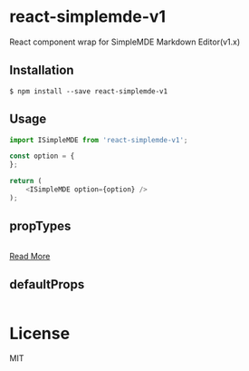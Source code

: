 # react-simplemde-v1
React component wrap for SimpleMDE Markdown Editor(v1.x)


## Installation

```
$ npm install --save react-simplemde-v1
```


## Usage

``` javascript
import ISimpleMDE from 'react-simplemde-v1';

const option = {
};

return (
    <ISimpleMDE option={option} />
);
```


## propTypes

``` javascript

```

[Read More](https://github.com/NextStepWebs/simplemde-markdown-editor)


## defaultProps

``` javascript

```


# License

MIT
